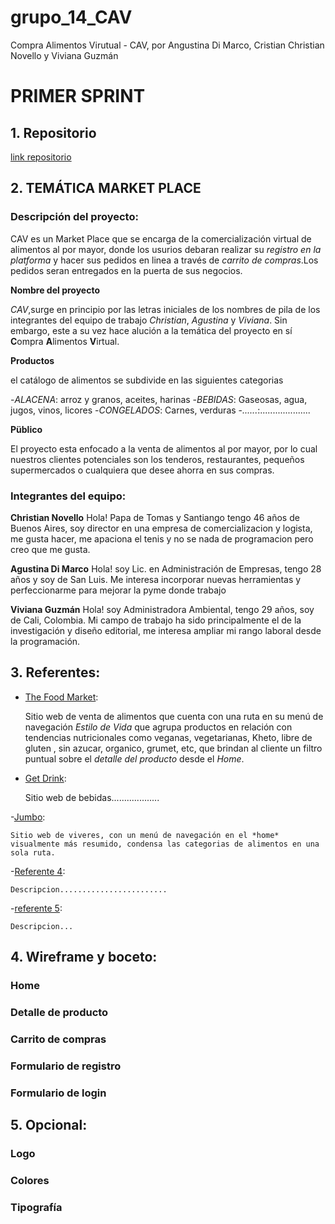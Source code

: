 # grupo_14_CAV

Compra Alimentos Virutual - CAV, por Angustina Di Marco, Cristian Christian Novello y Viviana Guzmán

# PRIMER SPRINT

## 1. Repositorio

[link repositorio](https://github.com/VivianaGuzmanBuritica/grupo_14_CAV.git)

## 2. TEMÁTICA MARKET PLACE

### Descripción del proyecto:

CAV es un Market Place que se encarga de la comercialización virtual de alimentos al por mayor, donde los usurios debaran realizar su *registro en la platforma* y hacer sus pedidos en linea a través de *carrito de compras*.Los pedidos seran entregados en la puerta de sus negocios.

**Nombre del proyecto**

*CAV*,surge en principio por las letras iniciales de los nombres de pila de los integrantes del equipo de trabajo *Christian*, *Agustina* y *Viviana*. Sin embargo, este a su vez hace alución a la temática del proyecto en sí **C**ompra **A**limentos **V**irtual.

**Productos**

el catálogo de alimentos se subdivide en las siguientes categorias 

-*ALACENA*: arroz y granos, aceites, harinas
-*BEBIDAS*: Gaseosas, agua, jugos, vinos, licores
-*CONGELADOS*: Carnes, verduras
-*......*:....................

**Püblico**

El proyecto esta enfocado a la venta de alimentos al por mayor, por lo cual nuestros clientes potenciales son los tenderos, restaurantes, pequeños supermercados o cualquiera que desee ahorra en sus compras.

### Integrantes del equipo:

**Christian Novello**
Hola! Papa de Tomas y Santiango tengo 46 años de Buenos Aires, soy director en una empresa de comercializacion y logista, me gusta hacer, me apaciona el tenis y no se nada de programacion pero creo que me gusta.

**Agustina Di Marco**
Hola! soy Lic. en Administración de Empresas, tengo 28 años y soy de San Luis. Me interesa incorporar nuevas herramientas y perfeccionarme para mejorar la pyme donde trabajo

**Viviana Guzmán**
Hola! soy Administradora Ambiental, tengo 29 años, soy de Cali, Colombia. Mi campo de trabajo ha sido principalmente el de la investigación y diseño editorial, me interesa ampliar mi rango laboral desde la programación.  

## 3. Referentes:

- [The Food Market](https://www.thefoodmarket.com.ar/?gclid=Cj0KCQjwsqmEBhDiARIsANV8H3absXyQIASkqRP6TDOB8uSKgw42dQ74nBD5PabmPetK_WUtepctMmUaAvlcEALw_wcB):

    Sitio web de venta de alimentos que cuenta con una ruta en su menú de navegación *Estilo de Vida* que agrupa productos en relación con tendencias nutricionales como veganas, vegetarianas, Kheto, libre de gluten , sin azucar, organico, grumet, etc, que brindan al cliente un filtro puntual sobre el *detalle del producto* desde el *Home*.

- [Get Drink](https://getdrink.com.ar/):

    Sitio web de bebidas................... 

-[Jumbo](https://www.tiendasjumbo.co/):

    Sitio web de viveres, con un menú de navegación en el *home* visualmente más resumido, condensa las categorias de alimentos en una sola ruta.

-[Referente 4](Link):

    Descripcion........................

-[referente 5](Link):

    Descripcion...

## 4. Wireframe y boceto:

### Home
### Detalle de producto
### Carrito de compras
### Formulario de registro
### Formulario de login

## 5. Opcional:

### Logo
### Colores
### Tipografía
